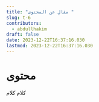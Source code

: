 ```yaml
---
title: "مقال عن المحتوى "
slug: t-6
contributors:
  - abdullhakim
draft: false
date: 2023-12-22T16:37:16.030
lastmod: 2023-12-22T16:37:16.030
---
```

# محتوى 





كلام كلام








